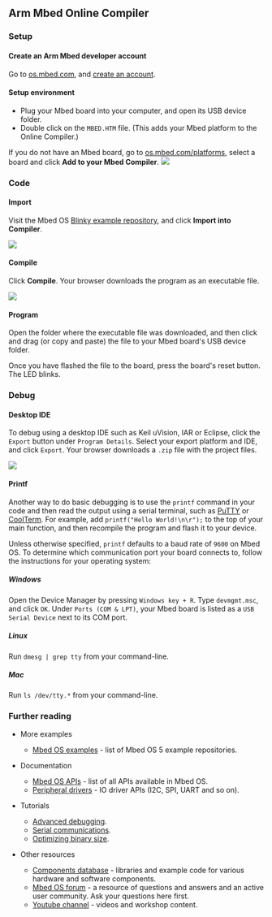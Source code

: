 <h2 id="quick_start_online">Arm Mbed Online Compiler</h2>

### Setup

#### Create an Arm Mbed developer account

Go to [os.mbed.com](https://os.mbed.com/), and [create an account](https://os.mbed.com/account/signup/).

#### Setup environment

- Plug your Mbed board into your computer, and open its USB device folder.
- Double click on the `MBED.HTM` file. (This adds your Mbed platform to the Online Compiler.)

If you do not have an Mbed board, go to [os.mbed.com/platforms](http://os.mbed.com/platforms), select a board and click **Add to your Mbed Compiler**.
<span class="images">![](https://s3-us-west-2.amazonaws.com/mbed-os-docs-images/add_to_compiler.png)
</span>

### Code

#### Import

Visit the Mbed OS [Blinky example repository](https://os.mbed.com/teams/mbed-os-examples/code/mbed-os-example-blinky/), and click **Import into Compiler**.

<span class="images">![](https://s3-us-west-2.amazonaws.com/mbed-os-docs-images/import_into_compiler.png)
</span>

#### Compile

Click **Compile**. Your browser downloads the program as an executable file.

<span class="images">![](https://s3-us-west-2.amazonaws.com/mbed-os-docs-images/online_compile_button.png)
</span>

#### Program

Open the folder where the executable file was downloaded, and then click and drag (or copy and paste) the file to your Mbed board's USB device folder.

Once you have flashed the file to the board, press the board's reset button. The LED blinks.

### Debug

#### Desktop IDE

To debug using a desktop IDE such as Keil uVision, IAR or Eclipse, click the `Export` button under `Program Details`. Select your export platform and IDE, and click `Export`. Your browser downloads a `.zip` file with the project files.

<span class="images">![](https://s3-us-west-2.amazonaws.com/mbed-os-docs-images/export_online_compiler.png)
</span>

#### Printf

Another way to do basic debugging is to use the `printf` command in your code and then read the output using a serial terminal, such as [PuTTY](http://www.putty.org/) or [CoolTerm](http://freeware.the-meiers.org/). For example, add `printf("Hello World!\n\r");` to the top of your main function, and then recompile the program and flash it to your device.

Unless otherwise specified, `printf` defaults to a baud rate of `9600` on Mbed OS. To determine which communication port your board connects to, follow the instructions for your operating system:

##### Windows

Open the Device Manager by pressing `Windows key + R`. Type `devmgmt.msc`, and click `OK`. Under `Ports (COM & LPT)`, your Mbed board is listed as a `USB Serial Device` next to its COM port.

##### Linux

Run `dmesg | grep tty` from your command-line.

##### Mac

Run `ls /dev/tty.*` from your command-line.

### Further reading

- More examples
  - [Mbed OS examples](https://os.mbed.com/teams/mbed-os-examples/code/) - list of Mbed OS 5 example repositories.

- Documentation
	- [Mbed OS APIs](https://os.mbed.com/docs/latest/reference/apis.html) - list of all APIs available in Mbed OS.
	- [Peripheral drivers](https://os.mbed.com/docs/latest/reference/drivers.html) - IO driver APIs (I2C, SPI, UART and so on).

- Tutorials
	- [Advanced debugging](https://os.mbed.com/docs/latest/tutorials/debugging.html).
	- [Serial communications](https://os.mbed.com/docs/latest/tutorials/serial-communication.html).
	- [Optimizing binary size](https://os.mbed.com/docs/latest/tutorials/optimizing.html).

- Other resources
	- [Components database](https://os.mbed.com/components/) - libraries and example code for various hardware and software components.
	- [Mbed OS forum](https://os.mbed.com/forum/) - a resource of questions and answers and an active user community. Ask your questions here first.
	- [Youtube channel](http://youtube.com/armmbed) - videos and workshop content.
